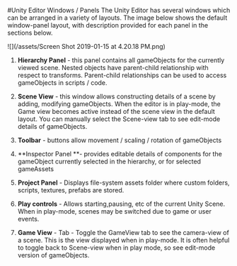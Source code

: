 #Unity Editor Windows / Panels
The Unity Editor has several windows which can be arranged in a variety of layouts.   The image below shows the default window-panel layout, with description provided for each panel in the sections below.

![](/assets/Screen Shot 2019-01-15 at 4.20.18 PM.png)

1.  **Hierarchy Panel** - this panel contains all gameObjects for the currently viewed scene.  Nested objects have parent-child relationship with respect to transforms. Parent-child relationships can be used to access gameObjects in scripts / code. 

2.  **Scene View** - this window allows constructing details of a scene by adding, modifying gameObjects.  When the editor is in play-mode, the Game view becomes active instead of the scene view in the default layout.  You can manually select the Scene-view tab to see edit-mode details of gameObjects.

3.  **Toolbar** - buttons allow movement / scaling / rotation of gameObjects

4.  **Inspector Panel **- provides editable details of components for the gameObject currently selected in the hierarchy, or for selected gameAssets 

5.  **Project Panel** - Displays file-system assets folder where custom folders, scripts, textures, prefabs are stored.  

6.  **Play controls** - Allows starting,pausing, etc of the current Unity Scene.  When in play-mode, scenes may be switched due to game or user events.

7.  **Game View** - Tab - Toggle the GameView tab to see the camera-view of a scene.  This is the view displayed when in play-mode.  It is often helpful to toggle back to Scene-view when in play mode, so see edit-mode version of gameObjects.